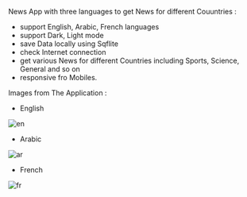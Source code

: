 News App with three languages to get News for different Couuntries :
- support English, Arabic, French languages
- support Dark, Light mode
- save Data locally using Sqflite
- check Internet connection
- get various News for different Countries including Sports, Science, General and so on
- responsive fro Mobiles.

Images from The Application :

- English

![en](https://user-images.githubusercontent.com/101535118/214715804-2309da3a-ac7a-4ef6-b39f-3c11333a9aaa.png)

- Arabic

![ar](https://user-images.githubusercontent.com/101535118/214715840-a53e11e2-24ff-4c43-9d41-fbb063c20581.png)

- French

![fr](https://user-images.githubusercontent.com/101535118/214715859-f1ff9e16-e704-401c-9481-35051de2f23a.png)

